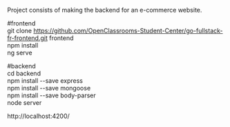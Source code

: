 Project consists of making the backend for an e-commerce website.  

#frontend  
git clone https://github.com/OpenClassrooms-Student-Center/go-fullstack-fr-frontend.git frontend  
npm install  
ng serve  

#backend  
cd backend  
npm install --save express  
npm install --save mongoose  
npm install --save body-parser  
node server  

http://localhost:4200/  
